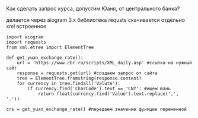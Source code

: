 Как сделать запрос курса, допустим Юаня, от центрального банка?

делается через aiogram 3.x
библиотека requsts скачивается отдельно
xml встроенное

```
import aiogram
import requests
from xml.etree import ElementTree

def get_yuan_exchange_rate():
    url = 'https://www.cbr.ru/scripts/XML_daily.asp' #ссылка на нужный сайт
    response = requests.get(url) #создаем запрос от сайта
    tree = ElementTree.fromstring(response.content)
    for currency in tree.findall('Valute'):
        if currency.find('CharCode').text == 'CNY': #ищем юань
            return float(currency.find('Value').text.replace(',', '.'))

crs = get_yuan_exchange_rate() #передаем значение функции переменной
```
